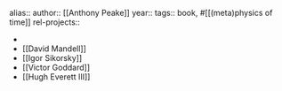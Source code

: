 alias::
author:: [[Anthony Peake]] 
year::
tags:: book, #[[(meta)physics of time]]
rel-projects:: 


-
- [[David Mandell]]
- [[Igor Sikorsky]]
- [[Victor Goddard]]
- [[Hugh Everett III]]